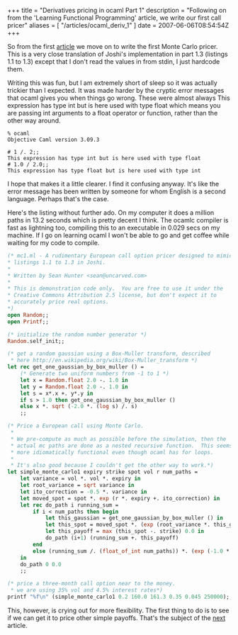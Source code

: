 +++
title = "Derivatives pricing in ocaml Part 1"
description = "Following on from the 'Learning Functional Programming' article, we write our first call pricer"
aliases = [ "/articles/ocaml_deriv_1" ]
date = 2007-06-06T08:54:54Z
+++


So from the first [article][5] we move on to write the first Monte Carlo
pricer. This is a very close translation of Joshi's implementation in
part 1.3 (listings 1.1 to 1.3) except that I don't read the values in
from stdin, I just hardcode them.

Writing this was fun, but I am extremely short of sleep so it was
actually trickier than I expected. It was made harder by the cryptic
error messages that ocaml gives you when things go wrong. These were
almost always This expression has type int but is here used with type
float which means you are passing int arguments to a float operator or
function, rather than the other way around.
```
% ocaml
Objective Caml version 3.09.3

# 1 /. 2;;
This expression has type int but is here used with type float
# 1.0 / 2.0;;
This expression has type float but is here used with type int
```
I hope that makes it a little clearer. I find it confusing anyway. It's
like the error message has been written by someone for whom English is
a second language. Perhaps that's the case.

Here's the listing without further ado. On my computer it does a
million paths in 13.2 seconds which is pretty decent I think. The
ocamlc compiler is fast as lightning too, compiling this to an
executable in 0.029 secs on my machine. If I go on learning ocaml I
won't be able to go and get coffee while waiting for my code to
compile.
```Ocaml
(* mc1.ml - A rudimentary European call option pricer designed to mimic
* listings 1.1 to 1.3 in Joshi.
*
* Written by Sean Hunter <sean@uncarved.com>
*
* This is demonstration code only.  You are free to use it under the
* Creative Commons Attribution 2.5 license, but don't expect it to
* accurately price real options.
*)
open Random;;
open Printf;;

(* initialize the random number generator *)
Random.self_init;;

(* get a random gaussian using a Box-Muller transform, described
 * here http://en.wikipedia.org/wiki/Box-Muller_transform *)
let rec get_one_gaussian_by_box_muller () =
    (* Generate two uniform numbers from -1 to 1 *)
    let x = Random.float 2.0 -. 1.0 in
    let y = Random.float 2.0 -. 1.0 in
    let s = x*.x +. y*.y in
    if s > 1.0 then get_one_gaussian_by_box_muller ()
    else x *. sqrt (-2.0 *. (log s) /. s)
    ;;

(* Price a European call using Monte Carlo.
 *
 * We pre-compute as much as possible before the simulation, then the
 * actual mc paths are done as a nested recursive function.  This seems
 * more idiomatically functional even though ocaml has for loops.
 *
 * It's also good because I couldn't get the other way to work.*)
let simple_monte_carlo1 expiry strike spot vol r num_paths =
    let variance = vol *. vol *. expiry in
    let root_variance = sqrt variance in
    let ito_correction = -0.5 *. variance in
    let moved_spot = spot *. exp (r *. expiry +. ito_correction) in
    let rec do_path i running_sum =
        if i < num_paths then begin
            let this_gaussian = get_one_gaussian_by_box_muller () in
            let this_spot = moved_spot *. (exp (root_variance *. this_gaussian)) in
            let this_payoff = max (this_spot -. strike) 0.0 in
            do_path (i+1) (running_sum +. this_payoff)
        end
        else (running_sum /. (float_of_int num_paths)) *. (exp (-1.0 *. r *. expiry))
    in
    do_path 0 0.0
    ;;

(* price a three-month call option near to the money.
 * we are using 35% vol and 4.5% interest rates*)
printf "%f\n" (simple_monte_carlo1 0.2 160.0 161.3 0.35 0.045 250000);;
```
This, however, is crying out for more flexibility. The first thing to
do is to see if we can get it to price other simple payoffs. That's the
subject of the [next][6] article.

[1]: http://www.uncarved.com/articles/ocaml_deriv_1
[5]: /articles/ocaml_finance
[6]: /articles/ocaml_deriv_2
